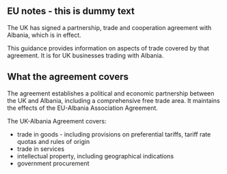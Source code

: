 ## EU notes - this is dummy text

The UK has signed a partnership, trade and cooperation agreement with Albania, which is in effect.

This guidance provides information on aspects of trade covered by that agreement. It is for UK businesses trading with Albania.

What the agreement covers
-------------------------

The agreement establishes a political and economic partnership between the UK and Albania, including a comprehensive free trade area. It maintains the effects of the EU-Albania Association Agreement.

The UK-Albania Agreement covers:

*   trade in goods - including provisions on preferential tariffs, tariff rate quotas and rules of origin
*   trade in services
*   intellectual property, including geographical indications
*   government procurement